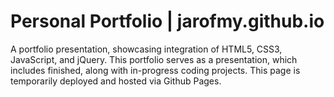 # Personal Portfolio | jarofmy.github.io

A portfolio presentation, showcasing integration of HTML5, CSS3, JavaScript, and jQuery. This portfolio serves as a presentation, which includes finished, along with in-progress coding projects. This page is temporarily deployed and hosted via Github Pages. 
